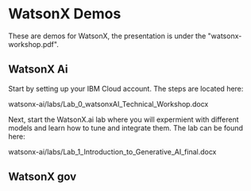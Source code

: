 # WatsonX Demos

These are demos for WatsonX, the presentation is under the "watsonx-workshop.pdf".

## WatsonX Ai

Start by setting up your IBM Cloud account. The steps are located here:

watsonx-ai/labs/Lab_0_watsonxAI_Technical_Workshop.docx

Next, start the WatsonX.ai lab where you will expermient with different models and learn how to tune and integrate them. The lab can be found here:

watsonx-ai/labs/Lab_1_Introduction_to_Generative_AI_final.docx

## WatsonX gov 
